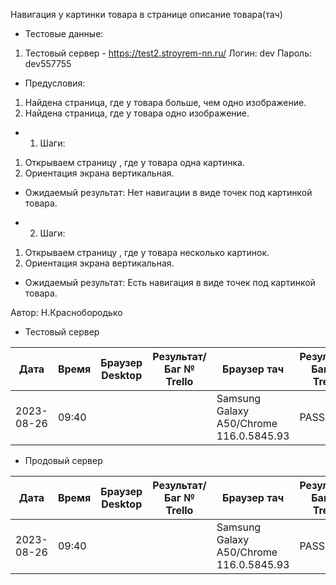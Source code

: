 Навигация у картинки товара в странице описание товара(тач)

* Тестовые данные: 

1. Тестовый сервер - https://test2.stroyrem-nn.ru/
Логин: dev
Пароль: dev557755


* Предусловия:
1. Найдена страница, где у товара больше, чем одно изображение.
2. Найдена страница, где у товара одно изображение.


* 1. Шаги:
1. Открываем страницу , где у товара одна картинка.
2. Ориентация экрана вертикальная.

* Ожидаемый результат:
Нет навигации в виде точек под картинкой товара.

* 2. Шаги:
1. Открываем страницу , где у товара несколько картинок.
2. Ориентация экрана вертикальная.

* Ожидаемый результат:
Есть навигация в виде точек под картинкой товара.


Автор: Н.Краснобородько


* Тестовый сервер

| Дата | Время | Браузер Desktop| Результат/Баг № Trello| Браузер тач| Результат/Баг № Trello| Дата релиза |Имя |
| --- | --- | --- | --- | --- | --- | --- | --- | 
|2023-08-26 | 09:40 | |  |Samsung Galaxy A50/Chrome 116.0.5845.93  | PASS | 13.08.23 | Наталья К. | 



* Продовый сервер

| Дата | Время | Браузер Desktop| Результат/Баг № Trello| Браузер тач| Результат/Баг № Trello| Дата релиза |Имя |
| --- | --- | --- | --- | --- | --- | --- | --- | 
| 2023-08-26 | 09:40 |  |   |Samsung Galaxy A50/Chrome 116.0.5845.93  | PASS | 13.08.23 | Наталья К. | 
